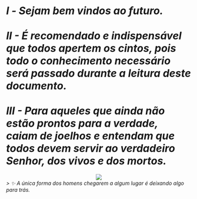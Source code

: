 <h1><i> Ⅰ - Sejam bem vindos ao futuro. <br><br>
II - É recomendado e indispensável que todos apertem os cintos, pois todo o conhecimento necessário será passado durante a leitura deste documento. <br> <br>
III - Para aqueles que ainda não estão prontos para a verdade, caiam de joelhos e entendam que todos devem servir ao verdadeiro Senhor, dos vivos e dos mortos. </i> </h1>

 <div align="center">
   <img src="https://i.pinimg.com/1200x/04/50/89/0450899c9f1b27e7e5ee18e20dff61ee.jpg">
 </div>

 <i>
 > ✨ A única forma dos homens chegarem a algum lugar é deixando algo para trás.
 </i>

